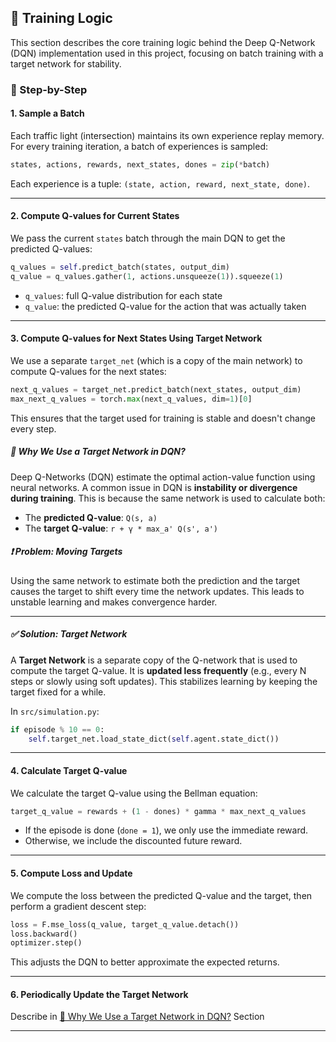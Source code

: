 ## 🧠 Training Logic

This section describes the core training logic behind the Deep Q-Network (DQN) implementation used in this project, focusing on batch training with a target network for stability.

### 🧾 Step-by-Step

#### 1. **Sample a Batch**
Each traffic light (intersection) maintains its own experience replay memory. For every training iteration, a batch of experiences is sampled:

```python
states, actions, rewards, next_states, dones = zip(*batch)
```

Each experience is a tuple: `(state, action, reward, next_state, done)`.

---

#### 2. **Compute Q-values for Current States**
We pass the current `states` batch through the main DQN to get the predicted Q-values:

```python
q_values = self.predict_batch(states, output_dim)
q_value = q_values.gather(1, actions.unsqueeze(1)).squeeze(1)
```

- `q_values`: full Q-value distribution for each state
- `q_value`: the predicted Q-value for the action that was actually taken

---

#### 3. **Compute Q-values for Next States Using Target Network**
We use a separate `target_net` (which is a copy of the main network) to compute Q-values for the next states:

```python
next_q_values = target_net.predict_batch(next_states, output_dim)
max_next_q_values = torch.max(next_q_values, dim=1)[0]
```

This ensures that the target used for training is stable and doesn't change every step.

##### 🎯 Why We Use a Target Network in DQN?

Deep Q-Networks (DQN) estimate the optimal action-value function using neural networks. A common issue in DQN is **instability or divergence during training**. This is because the same network is used to calculate both:

- The **predicted Q-value**: `Q(s, a)`
- The **target Q-value**: `r + γ * max_a' Q(s', a')`

##### ❗ Problem: Moving Targets

Using the same network to estimate both the prediction and the target causes the target to shift every time the network updates. This leads to unstable learning and makes convergence harder.

---

##### ✅ Solution: Target Network

A **Target Network** is a separate copy of the Q-network that is used to compute the target Q-value. It is **updated less frequently** (e.g., every N steps or slowly using soft updates). This stabilizes learning by keeping the target fixed for a while.

In `src/simulation.py`:

```python
if episode % 10 == 0:
    self.target_net.load_state_dict(self.agent.state_dict())
```

---

#### 4. **Calculate Target Q-value**
We calculate the target Q-value using the Bellman equation:

```python
target_q_value = rewards + (1 - dones) * gamma * max_next_q_values
```

- If the episode is done (`done = 1`), we only use the immediate reward.
- Otherwise, we include the discounted future reward.

---

#### 5. **Compute Loss and Update**
We compute the loss between the predicted Q-value and the target, then perform a gradient descent step:

```python
loss = F.mse_loss(q_value, target_q_value.detach())
loss.backward()
optimizer.step()
```

This adjusts the DQN to better approximate the expected returns.

---

#### 6. **Periodically Update the Target Network**
Describe in [🎯 Why We Use a Target Network in DQN?](#-why-we-use-a-target-network-in-dqn) Section

---
